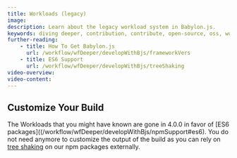 ```yaml
---
title: Workloads (legacy)
image:
description: Learn about the legacy workload system in Babylon.js.
keywords: diving deeper, contribution, contribute, open-source, oss, workloads
further-reading:
    - title: How To Get Babylon.js
      url: /workflow/wfDeeper/developWithBjs/frameworkVers
    - title: ES6 Support
      url: /workflow/wfDeeper/developWithBjs/treeShaking
video-overview:
video-content:
---
```


## Customize Your Build

The Workloads that you might have known are gone in 4.0.0 in favor of [ES6 packages]((/workflow/wfDeeper/developWithBjs/npmSupport#es6). You do not need anymore to customize the output of the build as you can rely on [tree shaking](https://webpack.js.org/guides/tree-shaking/) on our npm packages externally.
